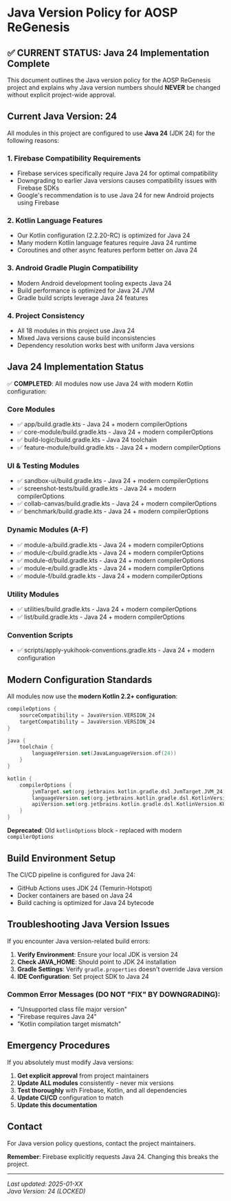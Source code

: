 # Java Version Policy for AOSP ReGenesis

## ✅ CURRENT STATUS: Java 24 Implementation Complete

This document outlines the Java version policy for the AOSP ReGenesis project and explains why Java version numbers should **NEVER** be changed without explicit project-wide approval.

## Current Java Version: 24

All modules in this project are configured to use **Java 24** (JDK 24) for the following reasons:

### 1. Firebase Compatibility Requirements
- Firebase services specifically require Java 24 for optimal compatibility
- Downgrading to earlier Java versions causes compatibility issues with Firebase SDKs
- Google's recommendation is to use Java 24 for new Android projects using Firebase

### 2. Kotlin Language Features
- Our Kotlin configuration (2.2.20-RC) is optimized for Java 24
- Many modern Kotlin language features require Java 24 runtime
- Coroutines and other async features perform better on Java 24

### 3. Android Gradle Plugin Compatibility
- Modern Android development tooling expects Java 24
- Build performance is optimized for Java 24 JVM
- Gradle build scripts leverage Java 24 features

### 4. Project Consistency
- All 18 modules in this project use Java 24
- Mixed Java versions cause build inconsistencies
- Dependency resolution works best with uniform Java versions

## Java 24 Implementation Status

✅ **COMPLETED**: All modules now use Java 24 with modern Kotlin configuration:

### Core Modules
- ✅ app/build.gradle.kts - Java 24 + modern compilerOptions
- ✅ core-module/build.gradle.kts - Java 24 + modern compilerOptions
- ✅ build-logic/build.gradle.kts - Java 24 toolchain
- ✅ feature-module/build.gradle.kts - Java 24 + modern compilerOptions

### UI & Testing Modules  
- ✅ sandbox-ui/build.gradle.kts - Java 24 + modern compilerOptions
- ✅ screenshot-tests/build.gradle.kts - Java 24 + modern compilerOptions
- ✅ collab-canvas/build.gradle.kts - Java 24 + modern compilerOptions
- ✅ benchmark/build.gradle.kts - Java 24 + modern compilerOptions

### Dynamic Modules (A-F)
- ✅ module-a/build.gradle.kts - Java 24 + modern compilerOptions
- ✅ module-c/build.gradle.kts - Java 24 + modern compilerOptions  
- ✅ module-d/build.gradle.kts - Java 24 + modern compilerOptions
- ✅ module-e/build.gradle.kts - Java 24 + modern compilerOptions
- ✅ module-f/build.gradle.kts - Java 24 + modern compilerOptions

### Utility Modules
- ✅ utilities/build.gradle.kts - Java 24 + modern compilerOptions
- ✅ list/build.gradle.kts - Java 24 + modern compilerOptions

### Convention Scripts
- ✅ scripts/apply-yukihook-conventions.gradle.kts - Java 24 + modern configuration

## Modern Configuration Standards

All modules now use the **modern Kotlin 2.2+ configuration**:

```kotlin
compileOptions {
    sourceCompatibility = JavaVersion.VERSION_24
    targetCompatibility = JavaVersion.VERSION_24
}

java {
    toolchain {
        languageVersion.set(JavaLanguageVersion.of(24))
    }
}

kotlin {
    compilerOptions {
        jvmTarget.set(org.jetbrains.kotlin.gradle.dsl.JvmTarget.JVM_24)
        languageVersion.set(org.jetbrains.kotlin.gradle.dsl.KotlinVersion.KOTLIN_2_2)
        apiVersion.set(org.jetbrains.kotlin.gradle.dsl.KotlinVersion.KOTLIN_2_2)
    }
}
```

**Deprecated**: Old `kotlinOptions` block - replaced with modern `compilerOptions`

## Build Environment Setup

The CI/CD pipeline is configured for Java 24:
- GitHub Actions uses JDK 24 (Temurin-Hotspot)
- Docker containers are based on Java 24
- Build caching is optimized for Java 24 bytecode

## Troubleshooting Java Version Issues

If you encounter Java version-related build errors:

1. **Verify Environment**: Ensure your local JDK is version 24
2. **Check JAVA_HOME**: Should point to JDK 24 installation  
3. **Gradle Settings**: Verify `gradle.properties` doesn't override Java version
4. **IDE Configuration**: Set project SDK to Java 24

### Common Error Messages (DO NOT "FIX" BY DOWNGRADING):
- "Unsupported class file major version"
- "Firebase requires Java 24"
- "Kotlin compilation target mismatch"

## Emergency Procedures

If you absolutely must modify Java versions:

1. **Get explicit approval** from project maintainers
2. **Update ALL modules** consistently - never mix versions
3. **Test thoroughly** with Firebase, Kotlin, and all dependencies
4. **Update CI/CD** configuration to match
5. **Update this documentation**

## Contact

For Java version policy questions, contact the project maintainers.

**Remember**: Firebase explicitly requests Java 24. Changing this breaks the project.

---
*Last updated: 2025-01-XX*  
*Java Version: 24 (LOCKED)*